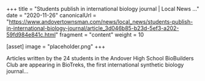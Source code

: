 +++
title = "Students publish in international biology journal | Local News ..."
date = "2020-11-26"
canonicalUrl = "https://www.andovertownsman.com/news/local_news/students-publish-in-international-biology-journal/article_3d046b85-b23d-5ef3-a202-59fd984e841c.html"
fragment = "content"
weight = 10

[asset]
    image = "placeholder.png"
+++

Articles written by the 24 students in the Andover High School BioBuilders 
Club are appearing in BioTreks, the first international synthetic biology 
journal...
